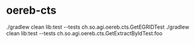 # oereb-cts

./gradlew clean lib:test --tests ch.so.agi.oereb.cts.GetEGRIDTest
./gradlew clean lib:test --tests ch.so.agi.oereb.cts.GetExtractByIdTest.foo
